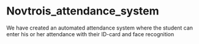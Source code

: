 # Novtrois_attendance_system
We have created an automated attendance system where the student can enter his or her attendance with their ID-card and face recognition
